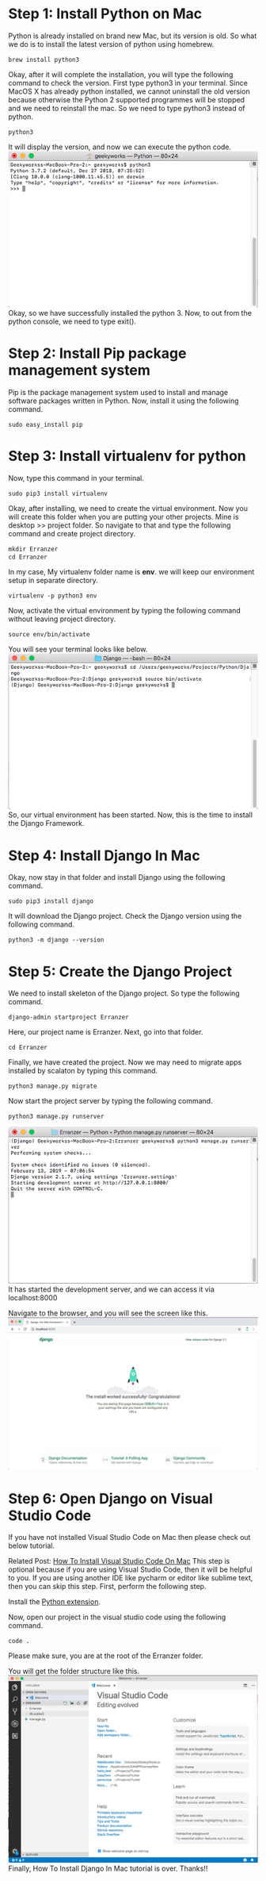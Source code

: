 # Step 1: Install Python on Mac
Python is already installed on brand new Mac, but its version is old. So what we do is to install the latest version of python using homebrew.
```
brew install python3
```
Okay, after it will complete the installation, you will type the following command to check the version. First type python3 in your terminal. Since MacOS X has already python installed, we cannot uninstall the old version because otherwise the Python 2 supported programmes will be stopped and we need to reinstall the mac. So we need to type python3 instead of python.
```
python3
```
It will display the version, and now we can execute the python code.  
![image-01](https://github.com/Ravi-Pansuriya/Django/blob/master/assets/images/image-01.png)  
Okay, so we have successfully installed the python 3. Now, to out from the python console, we need to type exit().

# Step 2: Install Pip package management system
Pip is the package management system used to install and manage software packages written in Python. Now, install it using the following command.
```
sudo easy_install pip
```
# Step 3: Install virtualenv for python
Now, type this command in your terminal.
```
sudo pip3 install virtualenv
```
Okay, after installing, we need to create the virtual environment. Now you will create this folder when you are putting your other projects. Mine is desktop >> project folder. So navigate to that and type the following command and create project directory.
```
mkdir Erranzer
cd Erranzer
```
In my case, My virtualenv folder name is **env**. we will keep our environment setup in separate directory.
```
virtualenv -p python3 env
```
Now, activate the virtual environment by typing the following command without leaving project directory.
```
source env/bin/activate
```
You will see your terminal looks like below.
![image-02](https://github.com/Ravi-Pansuriya/Django/blob/master/assets/images/image-02.png)  
So, our virtual environment has been started. Now, this is the time to install the Django Framework.

# Step 4: Install Django In Mac
Okay, now stay in that folder and install Django using the following command.
```
sudo pip3 install django
```
It will download the Django project. Check the Django version using the following command.
```
python3 -m django --version
```

# Step 5: Create the Django Project
We need to install skeleton of the Django project. So type the following command.
```
django-admin startproject Erranzer
```
Here, our project name is Erranzer. Next, go into that folder.
```
cd Erranzer
```
Finally, we have created the project. Now we may need to migrate apps installed by scalaton by typing this command.
```
python3 manage.py migrate
```
Now start the project server by typing the following command.
```
python3 manage.py runserver
```
![image-03](https://github.com/Ravi-Pansuriya/Django/blob/master/assets/images/image-03.png)  
It has started the development server, and we can access it via localhost:8000

Navigate to the browser, and you will see the screen like this.
![image-04](https://github.com/Ravi-Pansuriya/Django/blob/master/assets/images/image-04.png)  

# Step 6: Open Django on Visual Studio Code
If you have not installed Visual Studio Code on Mac then please check out below tutorial. 

Related Post:  [How To Install Visual Studio Code On Mac](https://appdividend.com/2018/03/17/how-to-install-visual-studio-code-on-mac/)
This step is optional because if you are using Visual Studio Code, then it will be helpful to you. If you are using another IDE like pycharm or editor like sublime text, then you can skip this step. First, perform the following step.

Install the [Python extension](https://marketplace.visualstudio.com/items?itemName=ms-python.python).

Now, open our project in the visual studio code using the following command.
```
code .
```
Please make sure, you are at the root of the Erranzer folder.

You will get the folder structure like this.
![image-05](https://github.com/Ravi-Pansuriya/Django/blob/master/assets/images/image-05.png)
Finally, How To Install Django In Mac tutorial is over. Thanks!!
